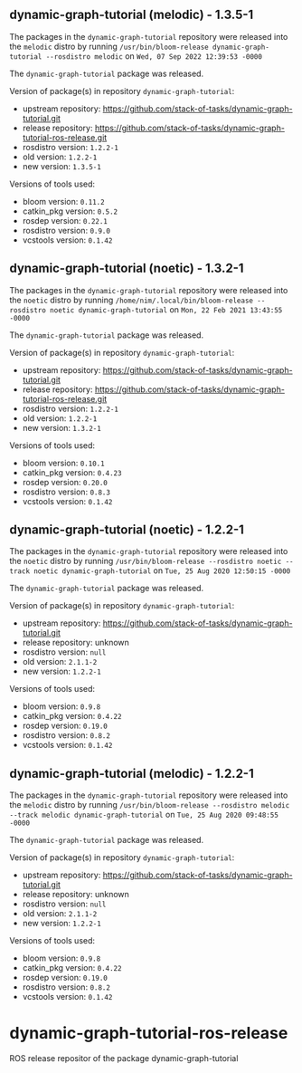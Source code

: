 ## dynamic-graph-tutorial (melodic) - 1.3.5-1

The packages in the `dynamic-graph-tutorial` repository were released into the `melodic` distro by running `/usr/bin/bloom-release dynamic-graph-tutorial --rosdistro melodic` on `Wed, 07 Sep 2022 12:39:53 -0000`

The `dynamic-graph-tutorial` package was released.

Version of package(s) in repository `dynamic-graph-tutorial`:

- upstream repository: https://github.com/stack-of-tasks/dynamic-graph-tutorial.git
- release repository: https://github.com/stack-of-tasks/dynamic-graph-tutorial-ros-release.git
- rosdistro version: `1.2.2-1`
- old version: `1.2.2-1`
- new version: `1.3.5-1`

Versions of tools used:

- bloom version: `0.11.2`
- catkin_pkg version: `0.5.2`
- rosdep version: `0.22.1`
- rosdistro version: `0.9.0`
- vcstools version: `0.1.42`


## dynamic-graph-tutorial (noetic) - 1.3.2-1

The packages in the `dynamic-graph-tutorial` repository were released into the `noetic` distro by running `/home/nim/.local/bin/bloom-release --rosdistro noetic dynamic-graph-tutorial` on `Mon, 22 Feb 2021 13:43:55 -0000`

The `dynamic-graph-tutorial` package was released.

Version of package(s) in repository `dynamic-graph-tutorial`:

- upstream repository: https://github.com/stack-of-tasks/dynamic-graph-tutorial.git
- release repository: https://github.com/stack-of-tasks/dynamic-graph-tutorial-ros-release.git
- rosdistro version: `1.2.2-1`
- old version: `1.2.2-1`
- new version: `1.3.2-1`

Versions of tools used:

- bloom version: `0.10.1`
- catkin_pkg version: `0.4.23`
- rosdep version: `0.20.0`
- rosdistro version: `0.8.3`
- vcstools version: `0.1.42`


## dynamic-graph-tutorial (noetic) - 1.2.2-1

The packages in the `dynamic-graph-tutorial` repository were released into the `noetic` distro by running `/usr/bin/bloom-release --rosdistro noetic --track noetic dynamic-graph-tutorial` on `Tue, 25 Aug 2020 12:50:15 -0000`

The `dynamic-graph-tutorial` package was released.

Version of package(s) in repository `dynamic-graph-tutorial`:

- upstream repository: https://github.com/stack-of-tasks/dynamic-graph-tutorial.git
- release repository: unknown
- rosdistro version: `null`
- old version: `2.1.1-2`
- new version: `1.2.2-1`

Versions of tools used:

- bloom version: `0.9.8`
- catkin_pkg version: `0.4.22`
- rosdep version: `0.19.0`
- rosdistro version: `0.8.2`
- vcstools version: `0.1.42`


## dynamic-graph-tutorial (melodic) - 1.2.2-1

The packages in the `dynamic-graph-tutorial` repository were released into the `melodic` distro by running `/usr/bin/bloom-release --rosdistro melodic --track melodic dynamic-graph-tutorial` on `Tue, 25 Aug 2020 09:48:55 -0000`

The `dynamic-graph-tutorial` package was released.

Version of package(s) in repository `dynamic-graph-tutorial`:

- upstream repository: https://github.com/stack-of-tasks/dynamic-graph-tutorial.git
- release repository: unknown
- rosdistro version: `null`
- old version: `2.1.1-2`
- new version: `1.2.2-1`

Versions of tools used:

- bloom version: `0.9.8`
- catkin_pkg version: `0.4.22`
- rosdep version: `0.19.0`
- rosdistro version: `0.8.2`
- vcstools version: `0.1.42`


# dynamic-graph-tutorial-ros-release
ROS release repositor of the package dynamic-graph-tutorial
